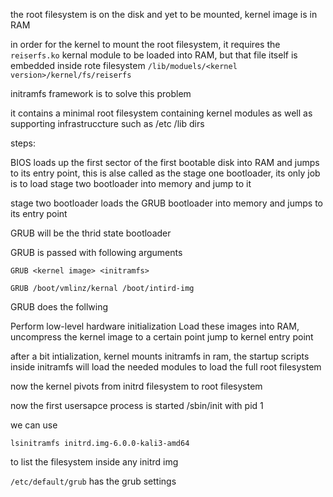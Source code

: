 
the root filesystem is on the disk and yet to be mounted, kernel image is in RAM 

in order for the kernel to mount the root filesystem, it requires the `reiserfs.ko` kernal module to be loaded into RAM, but that file itself is embedded inside rote filesystem `/lib/moduels/<kernel version>/kernel/fs/reiserfs`

initramfs framework is to solve this problem

it contains a minimal root filesystem containing kernel modules as well as supporting infrastruccture such as /etc /lib dirs


steps:

BIOS loads up the first sector of the first bootable disk into RAM and jumps to its entry point, this is alse called as the stage one bootloader, its only job is to load stage two bootloader into memory and jump to it

stage two bootloader loads the GRUB bootloader into memory and jumps to its entry point

GRUB will be the thrid state bootloader

GRUB is passed with following arguments

`GRUB <kernel image> <initramfs>`

`GRUB /boot/vmlinz/kernal /boot/intird-img`

GRUB does the follwing


Perform low-level hardware initialization
Load these images into RAM, uncompress the kernel image to a certain point 
jump to kernel entry point

after a bit intialization, kernel mounts initramfs in ram, the startup scripts inside initramfs will load the needed modules to load the full root filesystem

now the kernel pivots from initrd filesystem to root filesystem

now the first usersapce process is started /sbin/init with pid 1



we can use

`lsinitramfs initrd.img-6.0.0-kali3-amd64`

to list the filesystem inside any initrd img


`/etc/default/grub` has the grub settings 

